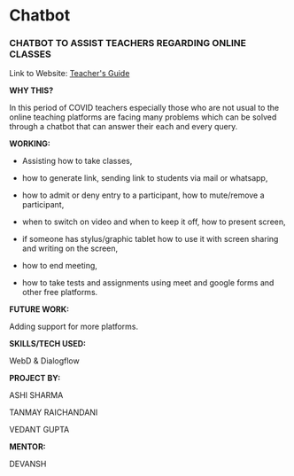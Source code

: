 # **Chatbot**

### **CHATBOT TO ASSIST TEACHERS REGARDING ONLINE CLASSES**

Link to Website: [Teacher's Guide](https://ashi-sharma.github.io/Chatbot/)


**WHY THIS?**

In this period of COVID teachers especially those who are not usual to the online teaching platforms are facing many problems which can be solved through a chatbot that can answer their each and every query.


**WORKING:**

- Assisting how to take classes,

- how to generate link, sending link to students via mail or whatsapp,

- how to admit or deny entry to a participant, how to mute/remove a participant,

- when to switch on video and when to keep it off, how to present screen,

- if someone has stylus/graphic tablet how to use it with screen sharing and writing on the screen,

- how to end meeting,

- how to take tests and assignments using meet and google forms and other free platforms. 


**FUTURE WORK:**

Adding support for more platforms.


**SKILLS/TECH  USED:**

WebD & Dialogflow


**PROJECT BY:**

ASHI SHARMA

TANMAY RAICHANDANI

VEDANT GUPTA


**MENTOR:**

DEVANSH
